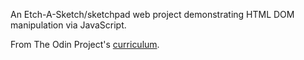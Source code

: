 An Etch-A-Sketch/sketchpad web project demonstrating HTML DOM manipulation via JavaScript.

From The Odin Project's [curriculum](https://www.theodinproject.com/courses/web-development-101/lessons/etch-a-sketch-project).